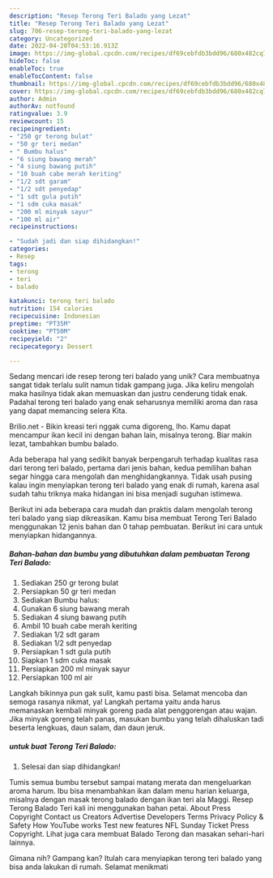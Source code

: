 ```yaml
---
description: "Resep Terong Teri Balado yang Lezat"
title: "Resep Terong Teri Balado yang Lezat"
slug: 706-resep-terong-teri-balado-yang-lezat
category: Uncategorized
date: 2022-04-20T04:53:16.913Z
image: https://img-global.cpcdn.com/recipes/df69cebfdb3bdd96/680x482cq70/terong-teri-balado-foto-resep-utama.jpg
hideToc: false
enableToc: true
enableTocContent: false
thumbnail: https://img-global.cpcdn.com/recipes/df69cebfdb3bdd96/680x482cq70/terong-teri-balado-foto-resep-utama.jpg
cover: https://img-global.cpcdn.com/recipes/df69cebfdb3bdd96/680x482cq70/terong-teri-balado-foto-resep-utama.jpg
author: Admin
authorAv: notfound
ratingvalue: 3.9
reviewcount: 15
recipeingredient:
- "250 gr terong bulat"
- "50 gr teri medan"
- " Bumbu halus"
- "6 siung bawang merah"
- "4 siung bawang putih"
- "10 buah cabe merah keriting"
- "1/2 sdt garam"
- "1/2 sdt penyedap"
- "1 sdt gula putih"
- "1 sdm cuka masak"
- "200 ml minyak sayur"
- "100 ml air"
recipeinstructions:

- "Sudah jadi dan siap dihidangkan!"
categories:
- Resep
tags:
- terong
- teri
- balado

katakunci: terong teri balado 
nutrition: 154 calories
recipecuisine: Indonesian
preptime: "PT35M"
cooktime: "PT50M"
recipeyield: "2"
recipecategory: Dessert

---
```





Sedang mencari ide resep terong teri balado yang unik? Cara membuatnya sangat tidak terlalu sulit namun tidak gampang juga. Jika keliru mengolah maka hasilnya tidak akan memuaskan dan justru cenderung tidak enak. Padahal terong teri balado yang enak seharusnya memiliki aroma dan rasa yang dapat memancing selera Kita.





Brilio.net - Bikin kreasi teri nggak cuma digoreng, lho. Kamu dapat mencampur ikan kecil ini dengan bahan lain, misalnya terong. Biar makin lezat, tambahkan bumbu balado.

Ada beberapa hal yang sedikit banyak berpengaruh terhadap kualitas rasa dari terong teri balado, pertama dari jenis bahan, kedua pemilihan bahan segar hingga cara mengolah dan menghidangkannya. Tidak usah pusing kalau ingin menyiapkan terong teri balado yang enak di rumah, karena asal sudah tahu triknya maka hidangan ini bisa menjadi suguhan istimewa.






Berikut ini ada beberapa cara mudah dan praktis dalam mengolah terong teri balado yang siap dikreasikan. Kamu bisa membuat Terong Teri Balado menggunakan 12 jenis bahan dan 0 tahap pembuatan. Berikut ini cara untuk menyiapkan hidangannya.

<!--inarticleads1-->

##### Bahan-bahan dan bumbu yang dibutuhkan dalam pembuatan Terong Teri Balado:

1. Sediakan 250 gr terong bulat
1. Persiapkan 50 gr teri medan
1. Sediakan  Bumbu halus:
1. Gunakan 6 siung bawang merah
1. Sediakan 4 siung bawang putih
1. Ambil 10 buah cabe merah keriting
1. Sediakan 1/2 sdt garam
1. Sediakan 1/2 sdt penyedap
1. Persiapkan 1 sdt gula putih
1. Siapkan 1 sdm cuka masak
1. Persiapkan 200 ml minyak sayur
1. Persiapkan 100 ml air


Langkah bikinnya pun gak sulit, kamu pasti bisa. Selamat mencoba dan semoga rasanya nikmat, ya! Langkah pertama yaitu anda harus memanaskan kembali minyak goreng pada alat penggorengan atau wajan. Jika minyak goreng telah panas, masukan bumbu yang telah dihaluskan tadi beserta lengkuas, daun salam, dan daun jeruk. 

<!--inarticleads2-->

#####  untuk buat Terong Teri Balado:


1. Selesai dan siap dihidangkan!

Tumis semua bumbu tersebut sampai matang merata dan mengeluarkan aroma harum. Ibu bisa menambahkan ikan dalam menu harian keluarga, misalnya dengan masak terong balado dengan ikan teri ala Maggi. Resep Terong Balado Teri kali ini menggunakan bahan petai. About Press Copyright Contact us Creators Advertise Developers Terms Privacy Policy &amp; Safety How YouTube works Test new features NFL Sunday Ticket Press Copyright. Lihat juga cara membuat Balado Terong dan masakan sehari-hari lainnya. 

Gimana nih? Gampang kan? Itulah cara menyiapkan terong teri balado yang bisa anda lakukan di rumah. Selamat menikmati
